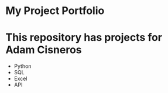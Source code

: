 # My Project Portfolio
# This repository has projects for Adam Cisneros
- Python
- SQL
- Excel
- API
